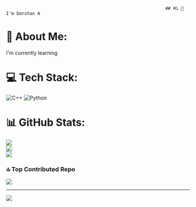                                                                  ## Hi 👋 I'm Darshan A
# 💫 About Me:
I'm currently learning


# 💻 Tech Stack:
![C++](https://img.shields.io/badge/c++-%2300599C.svg?style=plastic&logo=c%2B%2B&logoColor=white) ![Python](https://img.shields.io/badge/python-3670A0?style=plastic&logo=python&logoColor=ffdd54)
# 📊 GitHub Stats:
![](https://github-readme-stats.vercel.app/api?username=Darshan0906&theme=default_repocard&hide_border=false&include_all_commits=true&count_private=true)<br/>
![](https://nirzak-streak-stats.vercel.app/?user=Darshan0906&theme=default_repocard&hide_border=false)<br/>
![](https://github-readme-stats.vercel.app/api/top-langs/?username=Darshan0906&theme=default_repocard&hide_border=false&include_all_commits=true&count_private=true&layout=compact)

### 🔝 Top Contributed Repo
![](https://github-contributor-stats.vercel.app/api?username=Darshan0906&limit=5&theme=vue-dark&combine_all_yearly_contributions=true)

---
[![](https://visitcount.itsvg.in/api?id=Darshan0906&icon=2&color=0)](https://visitcount.itsvg.in)

<!-- Proudly created with GPRM ( https://gprm.itsvg.in ) -->
